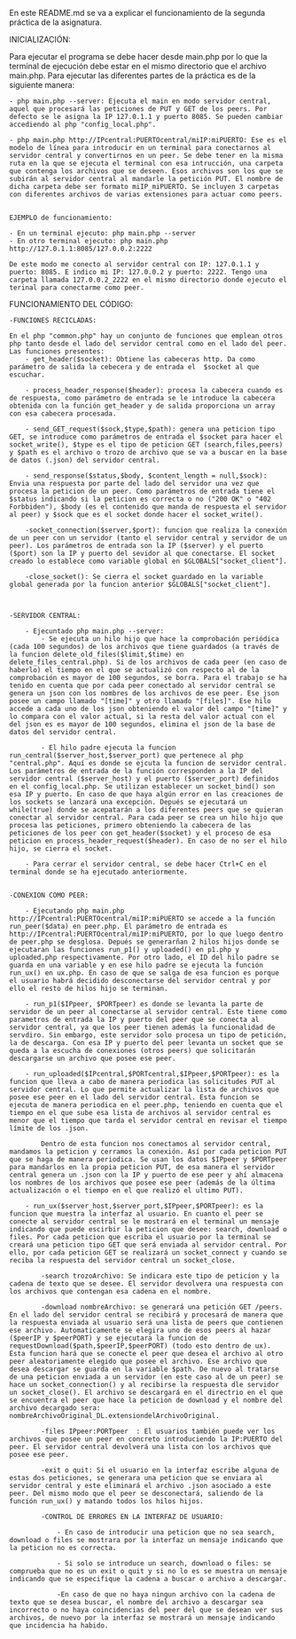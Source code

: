 En este README.md se va a explicar el funcionamiento de la segunda práctica de la asignatura.

INICIALIZACIÓN: 

Para ejecutar el programa se debe hacer desde main.php por lo que la terminal de ejecución debe estar en el mismo directorio que el archivo main.php. Para ejecutar las diferentes partes de la práctica es de la siguiente manera:

    - php main.php --server: Ejecuta el main en modo servidor central, aquel que procesará las peticiones de PUT y GET de los peers. Por defecto se le asigna la IP 127.0.1.1 y puerto 8085. Se pueden cambiar accediendo al php "config_local.php".

    - php main.php http://IPcentral:PUERTOcentral/miIP:miPUERTO: Ese es el modelo de línea para introducir en un terminal para conectarnos al servidor central y convertirnos en un peer. Se debe tener en la misma ruta en la que se ejecuta el terminal con esa intrucción, una carpeta que contenga los archivos que se deseen. Esos archivos son los que se subirán al servidor central al mandarle la petición PUT. El nombre de dicha carpeta debe ser formato miIP_miPUERTO. Se incluyen 3 carpetas con diferentes archivos de varias extensiones para actuar como peers.


    EJEMPLO de funcionamiento:

    - En un terminal ejecuto: php main.php --server  
    - En otro terminal ejecuto: php main.php http://127.0.1.1:8085/127.0.0.2:2222

    De este modo me conecto al servidor central con IP: 127.0.1.1 y puerto: 8085. E indico mi IP: 127.0.0.2 y puerto: 2222. Tengo una carpeta llamada 127.0.0.2_2222 en el mismo directorio donde ejecuto el terinal para conectarme como peer.

FUNCIONAMIENTO DEL CÓDIGO:

    -FUNCIONES RECICLADAS:

    En el php "common.php" hay un conjunto de funciones que emplean otros php tanto desde el lado del servidor central como en el lado del peer. Las funciones presentes:
        - get_header($socket): Obtiene las cabeceras http. Da como parámetro de salida la cebecera y de entrada el  $socket al que escuchar.

        - process_header_response($header): procesa la cabecera cuando es de respuesta, como parámetro de entrada se le introduce la cabecera obtenida con la función get_header y de salida proporciona un array con esa cabecera procesada.

        - send_GET_request($sock,$type,$path): genera una peticion tipo GET, se introduce como parámetros de entrada el $socket para hacer el socket_write(), $type es el tipo de peticion GET (search,files,peers) y $path es el archivo o trozo de archivo que se va a buscar en la base de datos (.json) del servidor central.

        - send_response($status,$body, $content_length = null,$sock): Envia una respuesta por parte del lado del servidor una vez que procesa la peticion de un peer. Como parámetros de entrada tiene el $status indicando si la peticion es correcta o no ("200 OK" o "402 Forbbiden"), $body (es el contenido que manda de respuesta el servidor al peer) y $sock que es el socket donde hacer el socket_write().

        -socket_connection($server,$port): funcion que realiza la conexión de un peer con un servidor (tanto el servidor central y servidor de un peer). Los parámetros de entrada son la IP ($server) y el puerto ($port) son la IP y puerto del sevidor al que conectarse. El socket creado lo establece como variable global en $GLOBALS["socket_client"].

        -close_socket(): Se cierra el socket guardado en la variable global generada por la funcion anterior $GLOBALS["socket_client"].



    -SERVIDOR CENTRAL:

        - Ejecuntado php main.php --server: 
            - Se ejecuta un hilo hijo que hace la comprobación periódica (cada 100 segundos) de los archivos que tiene guardados (a través de la funcion delete_old_files($limit,$time) en delete_files_central.php). Si de los archivos de cada peer (en caso de haberlo) el tiempo en el que se actualizó con respecto al de la comprobación es mayor de 100 segundos, se borra. Para el trabajo se ha tenido en cuenta que por cada peer conectado al servidor central se genera un json con los nombres de los archivos de ese peer. Ese json posee un campo llamado "[time]" y otro llamado "[files]". Ese hilo accede a cada uno de los json obteniendo el valor del campo "[time]" y lo compara con el valor actual, si la resta del valor actual con el del json es es mayor de 100 segundos, elimina el json de la base de datos del servidor central.

            - El hilo padre ejecuta la funcion run_central($server_host,$server_port) que pertenece al php "central.php". Aquí es donde se ejcuta la funcion de servidor central. Los parámetros de entrada de la función corresponden a la IP del servidor central ($server_host) y el puerto ($server_port) definidos en el config_local.php. Se utilizan establecer un socket_bind() son esa IP y puerto. En caso de que haya algún error en las creaciones de los sockets se lanzará una excepción. Depués se ejecutará un while(true) donde se acepatarán a los diferentes peers que se quieran conectar al servidor central. Para cada peer se crea un hilo hijo que procesa las peticiones, primero obteniendo la cabecera de las peticiones de los peer con get_header($socket) y el proceso de esa peticion en process_header_request($header). En caso de no ser el hilo hijo, se cierra el socket.

        - Para cerrar el servidor central, se debe hacer Ctrl+C en el terminal donde se ha ejecutado anteriormente.


    -CONEXION COMO PEER:

        - Ejecutando php main.php http://IPcentral:PUERTOcentral/miIP:miPUERTO se accede a la función run_peer($data) en peer.php. El parámetro de entrada es http://IPcentral:PUERTOcentral/miIP:miPUERTO, por lo que luego dentro de peer.php se desglosa. Depués se generarñan 2 hilos hijos donde se ejecutaran las funciones run_p1() y uploaded() en p1.php y uploaded.php respectivamente. Por otro lado, el ID del hilo padre se guarda en una variable y en ese hilo padre se ejecuta la función run_ux() en ux.php. En caso de que se salga de esa funcion es porque el usuario habrá decidido desconectarse del servidor central y por ello el resto de hilos hijo se terminan.

        - run_p1($IPpeer, $PORTpeer) es donde se levanta la parte de servidor de un peer al conectarse al servidor central. Este tiene como parametros de entrada la IP y puerto del peer que se conecta al servidor central, ya que los peer tienen además la funcionalidad de servdiro. Sin embargo, este servidor solo procesa un tipo de petición, la de descarga. Con esa IP y puerto del peer levanta un socket que se queda a la escucha de conexiones (otros peers) que solicitarán descargarse un archivo que posee ese peer. 

        - run_uploaded($IPcentral,$PORTcentral,$IPpeer,$PORTpeer): es la funcion que lleva a cabo de manera periodica las solicitudes PUT al servidor central. Lo que permite actualizar la lista de archivos que posee ese peer en el lado del servidor central. Esta funcion se ejecuta de manera periodica en el peer.php, teniendo en cuenta que el tiempo en el que sube esa lista de archivos al servidor central es menor que el tiempo que tarda el servidor central en revisar el tiempo límite de los .json.

            Dentro de esta funcion nos conectamos al servidor central, mandamos la peticion y cerramos la conexión. Así por cada peticion PUT que se haga de manera periodica. Se usan los datos $IPpeer y $PORTpeer para mandarlos en la propia peticion PUT, de esa manera el servidor central genera un .json con la IP y puerto de ese peer y ahí almacena los nombres de los archivos que posee ese peer (además de la última actualización o el tiempo en el que realizó el ultimo PUT).

        - run_ux($server_host,$server_port,$IPpeer,$PORTpeer): es la funcion que muestra la interfaz al usuario. En cuanto el peer se conecte al servidor central se le mostrará en el terminal un mensaje indicando que puede escirbir la peticion que desee: search, download o files. Por cada peticion que escriba el usuario por la terminal se creará una peticion tipo GET que será enviada al servidor central. Por ello, por cada peticion GET se realizará un socket_connect y cuando se reciba la respuesta del servidor central un socket_close.

            -search trozoArchivo: Se indicara este tipo de peticion y la cadena de texto que se desee. El servidor devolvera una respuesta con los archivos que contengan esa cadena en el nombre.

            -download nombreArchivo: se generará una petición GET /peers. En el lado del servidor central se recibirá y procesará de manera que la respuesta enviada al usuario será una lista de peers que contienen ese archivo. Automaticamente se elegira uno de esos peers al hazar ($peerIP y $peerPORT) y se ejecutara la funcion de requestDownload($path,$peerIP,$peerPORT) (todo esto dentro de ux). Esta funcion hará que se conecte el peer que desea el archivo al otro peer aleatoriamente elegido que posee el archivo. Ese archivo que desea descargar se guarda en la variable $path. De nuevo al tratarse de una peticion enviada a un servidor (en este caso al de un peer) se hace un socket_connection() y al recibirse la respuesta dle servidor un socket_close(). El archivo se descargará en el directrio en el que se encuentra el peer que hace la peticion de download y el nombre del archivo decargado sera: nombreArchivoOriginal_DL.extensiondelArchivoOriginal.

            -files IPpeer:PORTpeer  : El usuarios también puede ver los archivos que posee un peer en concreto introduciendo la IP:PUERTO del peer. El servidor central devolverá una lista con los archivos que posee ese peer.

            -exit o quit: Si el usuario en la interfaz escribe alguna de estas dos peticiones, se generara una peticion que se enviara al servidor central y este eliminará el archivo .json asociado a este peer. Del mismo modo que el peer se desconectará, saliendo de la función run_ux() y matando todos los hilos hijos.

            -CONTROL DE ERRORES EN LA INTERFAZ DE USUARIO:

                - En caso de introducir una peticion que no sea search, download o files se mostrara por la interfaz un mensaje indicando que la peticion no es correcta.

                - Si solo se introduce un search, download o files: se comprueba que no es un exit o quit y si no lo es se muestra un mensaje indicando que se especifique la cadena a buscar o archivo a descargar.
                
                -En caso de que no haya ningun archivo con la cadena de texto que se desea buscar, el nombre del archivo a descargar sea incorrecto o no haya coincidencias del peer del que se desean ver sus archivos, de nuevo por la interfaz se mostrará un mensaje indicando que incidencia ha habido.





     
    
